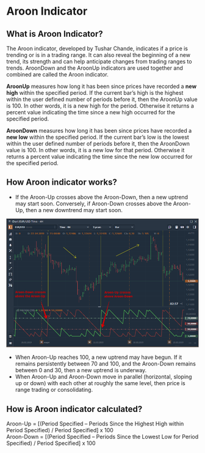 # Aroon Indicator

## What is Aroon Indicator?

The Aroon indicator, developed by Tushar Chande, indicates if a price is trending or is in a trading range. It can also reveal the beginning of a new trend, its strength and can help anticipate changes from trading ranges to trends. AroonDown and the AroonUp indicators are used together and combined are called the Aroon indicator.

**AroonUp** measures how long it has been since prices have recorded a **new high** within the specified period. If the current bar’s high is the highest within the user defined number of periods before it, then the AroonUp value is 100. In other words, it is a new high for the period. Otherwise it returns a percent value indicating the time since a new high occurred for the specified period.

**AroonDown** measures how long it has been since prices have recorded a **new low** within the specified period. If the current bar’s low is the lowest within the user defined number of periods before it, then the AroonDown value is 100. In other words, it is a new low for that period. Otherwise it returns a percent value indicating the time since the new low occurred for the specified period.

## How Aroon indicator works?

* If the Aroon-Up crosses above the Aroon-Down, then a new uptrend may start soon. Conversely, if Aroon-Down crosses above the Aroon-Up, then a new downtrend may start soon.

![Aroon Indicator](../../../.gitbook/assets/aroon-indicator.png)

* When Aroon-Up reaches 100, a new uptrend may have begun. If it remains persistently between 70 and 100, and the Aroon-Down remains between 0 and 30, then a new uptrend is underway.
* When Aroon-Up and Aroon-Down move in parallel \(horizontal, sloping up or down\) with each other at roughly the same level, then price is range trading or consolidating.

## How is Aroon indicator calculated?

Aroon-Up = \[\(Period Specified – Periods Since the Highest High within Period Specified\) / Period Specified\] x 100  
Aroon-Down = \[\(Period Specified – Periods Since the Lowest Low for Period Specified\) / Period Specified\] x 100

